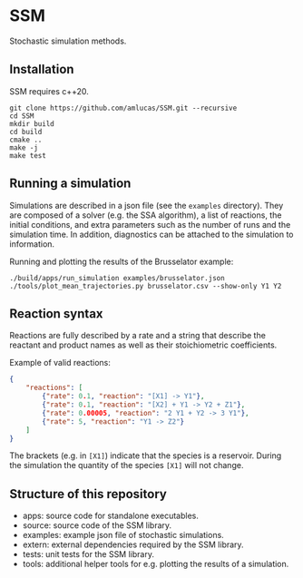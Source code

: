 # SSM

Stochastic simulation methods.

## Installation

SSM requires c++20.

```shell
git clone https://github.com/amlucas/SSM.git --recursive
cd SSM
mkdir build
cd build
cmake ..
make -j
make test
```

## Running a simulation

Simulations are described in a json file (see the `examples` directory).
They are composed of a solver (e.g. the SSA algorithm), a list of reactions, the initial conditions, and extra parameters such as the number of runs and the simulation time.
In addition, diagnostics can be attached to the simulation to information.

Running and plotting the results of the Brusselator example:
```shell
./build/apps/run_simulation examples/brusselator.json
./tools/plot_mean_trajectories.py brusselator.csv --show-only Y1 Y2
```

## Reaction syntax

Reactions are fully described by a rate and a string that describe the reactant and product names as well as their stoichiometric coefficients.

Example of valid reactions:
```json
{
    "reactions": [
        {"rate": 0.1, "reaction": "[X1] -> Y1"},
        {"rate": 0.1, "reaction": "[X2] + Y1 -> Y2 + Z1"},
        {"rate": 0.00005, "reaction": "2 Y1 + Y2 -> 3 Y1"},
        {"rate": 5, "reaction": "Y1 -> Z2"}
    ]
}
```

The brackets (e.g. in `[X1]`) indicate that the species is a reservoir.
During the simulation the quantity of the species `[X1]` will not change.


## Structure of this repository

* apps: source code for standalone executables.
* source: source code of the SSM library.
* examples: example json file of stochastic simulations.
* extern: external dependencies required by the SSM library.
* tests: unit tests for the SSM library.
* tools: additional helper tools for e.g. plotting the results of a simulation.
